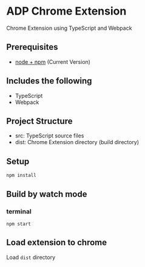 # ADP Chrome Extension

Chrome Extension using TypeScript and Webpack

## Prerequisites

* [node + npm](https://nodejs.org/) (Current Version)

## Includes the following

* TypeScript
* Webpack

## Project Structure

* src: TypeScript source files
* dist: Chrome Extension directory (build directory)

## Setup

```
npm install
```

## Build by watch mode

### terminal

```
npm start
```

## Load extension to chrome

Load `dist` directory

